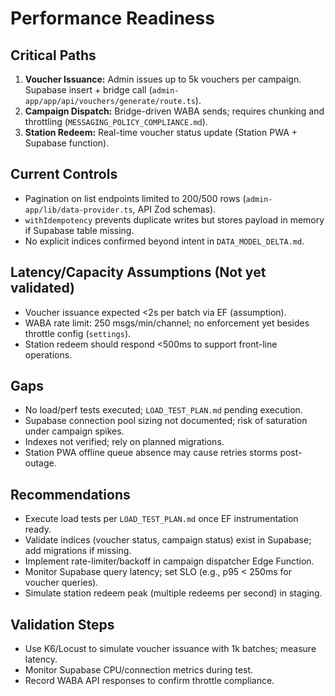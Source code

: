 # Performance Readiness

## Critical Paths

1. **Voucher Issuance:** Admin issues up to 5k vouchers per campaign. Supabase
   insert + bridge call (`admin-app/app/api/vouchers/generate/route.ts`).
2. **Campaign Dispatch:** Bridge-driven WABA sends; requires chunking and
   throttling (`MESSAGING_POLICY_COMPLIANCE.md`).
3. **Station Redeem:** Real-time voucher status update (Station PWA + Supabase
   function).

## Current Controls

- Pagination on list endpoints limited to 200/500 rows
  (`admin-app/lib/data-provider.ts`, API Zod schemas).
- `withIdempotency` prevents duplicate writes but stores payload in memory if
  Supabase table missing.
- No explicit indices confirmed beyond intent in `DATA_MODEL_DELTA.md`.

## Latency/Capacity Assumptions (Not yet validated)

- Voucher issuance expected <2s per batch via EF (assumption).
- WABA rate limit: 250 msgs/min/channel; no enforcement yet besides throttle
  config (`settings`).
- Station redeem should respond <500ms to support front-line operations.

## Gaps

- No load/perf tests executed; `LOAD_TEST_PLAN.md` pending execution.
- Supabase connection pool sizing not documented; risk of saturation under
  campaign spikes.
- Indexes not verified; rely on planned migrations.
- Station PWA offline queue absence may cause retries storms post-outage.

## Recommendations

- Execute load tests per `LOAD_TEST_PLAN.md` once EF instrumentation ready.
- Validate indices (voucher status, campaign status) exist in Supabase; add
  migrations if missing.
- Implement rate-limiter/backoff in campaign dispatcher Edge Function.
- Monitor Supabase query latency; set SLO (e.g., p95 < 250ms for voucher
  queries).
- Simulate station redeem peak (multiple redeems per second) in staging.

## Validation Steps

- Use K6/Locust to simulate voucher issuance with 1k batches; measure latency.
- Monitor Supabase CPU/connection metrics during test.
- Record WABA API responses to confirm throttle compliance.

